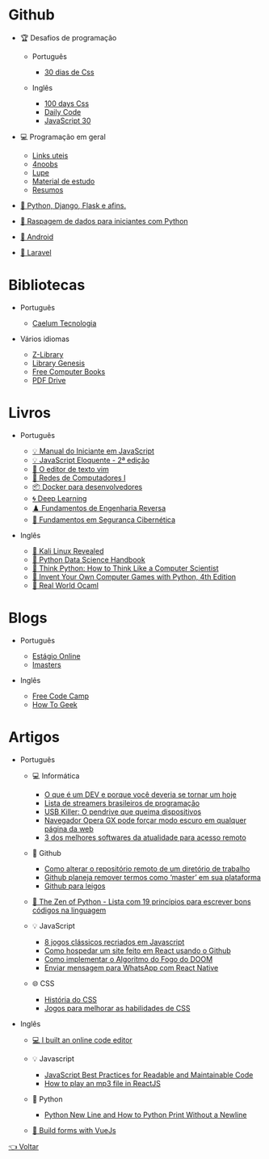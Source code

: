 # Github

- 🏆 Desafios de programação

  - Português
    - [30 dias de Css](https://github.com/MilenaCarecho/30diasDeCSS)
    
  - Inglês
    - [100 days Css](https://100dayscss.com)
    - [Daily Code](https://github.com/luanribeiros/daily-code)
    - [JavaScript 30](https://javascript30.com)
  
- 💻 Programação em geral
  - [Links uteis](https://github.com/OfficialMarinho/Links-uteis)
  - [4noobs](https://github.com/he4rt/4noobs)
  - [Lupe](https://github.com/leonardoamurca/lupe/blob/master/LINKS.md)
  - [Material de estudo](https://github.com/dekionbr/MaterialDeEstudo)
  - [Resumos](https://github.com/levxyca/studynotes)
  
- [🐍 Python, Django, Flask e afins.](https://github.com/pug-ma/materiais_estudo)

- [🐍 Raspagem de dados para iniciantes com Python](https://github.com/DwarfThief/Raspagem-de-dados-para-iniciantes)

- [📱 Android](https://github.com/androiddevbr/materiais-de-estudo)

- [🐘 Laravel](https://github.com/lemesdaniel/laravel-links)

# Bibliotecas

- Português
  - [Caelum Tecnologia](https://www.caelum.com.br/apostilas)
  
- Vários idiomas
  - [Z-Library](https://b-ok.lat)
  - [Library Genesis](https://libgen.is)
  - [Free Computer Books](https://freecomputerbooks.com)
  - [PDF Drive](https://www.pdfdrive.com)

# Livros

- Português
  - [💡 Manual do Iniciante em JavaScript](https://github.com/ChristySchott/Manual-Iniciante-JavaScript/blob/master/Livro.md)
  - [💡 JavaScript Eloquente - 2ª edição](https://github.com/braziljs/eloquente-javascript)
  - [📄 O editor de texto vim](https://vimbook.gitbook.io/vimbook)
  - [📶 Redes de Computadores I](https://github.com/Nerd0000/Links-de-Estudo/blob/master/src/Apostila_Redes.pdf)
  - [📦 Docker para desenvolvedores](https://leanpub.com/dockerparadesenvolvedores)
  - [🌀 Deep Learning](http://www.deeplearningbook.com.br)
  - [♟️ Fundamentos de Engenharia Reversa](https://mentebinaria.gitbook.io/engenharia-reversa)
  - [🔐 Fundamentos em Segurança Cibernética](https://github.com/Nerd0000/Links-de-Estudo/blob/master/src/Apostila_Redes.pdf)

- Inglês
  - [🔐 Kali Linux Revealed](https://kali.training/lessons/introduction)
  - [🐍 Python Data Science Handbook](https://jakevdp.github.io/PythonDataScienceHandbook)
  - [🐍 Think Python: How to Think Like a Computer Scientist](http://greenteapress.com/thinkpython2/html/index.html)
  - [🐍 Invent Your Own Computer Games with Python, 4th Edition](http://inventwithpython.com/invent4thed/chapter0.html)
  - [🐫 Real World Ocaml](https://dev.realworldocaml.org/toc.html)
# Blogs

- Português
  - [Estágio Online](https://estagioonline.com/blog)
  - [Imasters](https://imasters.com.br)

- Inglês
  - [Free Code Camp](https://www.freecodecamp.org/news)
  - [How To Geek](https://www.howtogeek.com)

# Artigos

- Português
  
  - 💻 Informática
    - [O que é um DEV e porque você deveria se tornar um hoje](https://medium.com/pergunteaodev/o-que-%C3%A9-um-dev-e-porque-voc%C3%AA-deveria-se-tornar-um-hoje-674638a2fe27)
    - [Lista de streamers brasileiros de programação](http://gabsferreira.com/mais-de-30-streamers-brasileiros-de-programacao-data-science-e-tecnologia-em-geral)
    - [USB Killer: O pendrive que queima dispositivos](https://suporteninja.com/usb-killer-como-funciona-o-pendrive-que-queima-pc-notebook-tv-e-qualquer-outro-dispositivo-com-entrada-usb/?fbclid=IwAR0-0R4W1QEwX2moZk9ljbh8PV-v4Xq1CODq_7J3iFQblN5TTbjybGXBUmo)
    - [Navegador Opera GX pode forçar modo escuro em qualquer página da web](https://canaltech.com.br/apps/navegador-opera-gx-agora-pode-forcar-modo-escuro-em-qualquer-pagina-da-web-166772)
    - [3 dos melhores softwares da atualidade para acesso remoto](https://www.tecmundo.com.br/software/154216-3-melhores-softwares-atualidade-acesso-remoto.htm)
  
  - 🐙 Github
    - [Como alterar o repositório remoto de um diretório de trabalho](https://help.github.com/pt/github/using-git/changing-a-remotes-url) 
    - [Github planeja remover termos como ‘master’ em sua plataforma](https://gizmodo.uol.com.br/github-planeja-remover-termos-como-master)
    - [Github para leigos](https://dev.to/levxyca/pt-br-github-para-leigos-4i7j)
  
  - [🐍 The Zen of Python - Lista com 19 princípios para escrever bons códigos na linguagem](https://pythonacademy.com.br/zen-of-python)
  
  - 💡 JavaScript
    - [8 jogos clássicos recriados em Javascript](http://gabsferreira.com/8-jogos-classicos-refeitos-em-javascript) 
    - [Como hospedar um site feito em React usando o Github](https://medium.com/@rogeriomattos38/como-hospedar-um-site-feito-em-react-usando-o-github-5e226e2b4cdc) 
    - [Como implementar o Algoritmo do Fogo do DOOM](https://medium.com/@FilipeDeschamps/tutorial-completo-de-como-implementar-o-algoritmo-do-fogo-do-doom-41d38ac39fa7)
    - [Enviar mensagem para WhatsApp com React Native](https://medium.com/@miroldols/enviar-mensagem-para-whatsapp-com-react-native-70239bb65495)
  
  - 🌐 CSS
    - [História do CSS](https://www.felipefialho.com/blog/do-sass-e-bem-ao-css-in-js-a-evolucao-do-css-ao-longo-da-historia)
    - [Jogos para melhorar as habilidades de CSS](https://fernandodossantos.netlify.app/blogs/praticando-css-jogando)

- Inglês
  
  - [💻 I built an online code editor](https://dev.to/chr15m/i-built-an-online-code-editor-3aj5)
  
  - 💡 Javascript
    - [JavaScript Best Practices for Readable and Maintainable Code](https://blog.bitsrc.io/javascript-best-practices-for-readable-and-maintainable-code-b54f0aca2353)
    - [How to play an mp3 file in ReactJS](https://www.cluemediator.com/how-to-play-an-mp3-file-in-reactjs)
  
  - 🐍 Python
    - [Python New Line and How to Python Print Without a Newline](https://www.freecodecamp.org/news/python-new-line-and-how-to-python-print-without-a-newline)
  
  - [🐲 Build forms with VueJs](https://vueformulate.com)

[👈 Voltar](../README.md)
